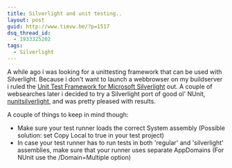 ```yaml
---
title: Silverlight and unit testing..
layout: post
guid: http://www.timvw.be/?p=1517
dsq_thread_id:
  - 1933325202
tags:
  - Silverlight
---
```

A while ago i was looking for a unittesting framework that can be used with Silverlight. Because i don't want to launch a webbrowser on my buildserver i ruled the [Unit Test Framework for Microsoft Silverlight](http://code.msdn.microsoft.com/silverlightut/) out. A couple of websearches later i decided to try a Silverlight port of good ol' NUnit, [nunitsilverlight](http://code.google.com/p/nunitsilverlight/), and was pretty pleased with results.

A couple of things to keep in mind though:

  * Make sure your test runner loads the correct System assembly (Possible solution: set Copy Local to true in your test project)
  * In case your test runner has to run tests in both 'regular' and 'silverlight' assemblies, make sure that your runner uses separate AppDomains (For NUnit use the /Domain=Multiple option)
